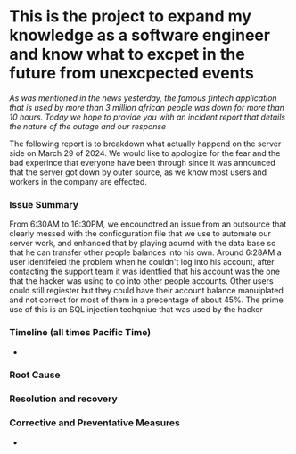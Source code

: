 # This is the project to expand my knowledge as a software engineer and know what to excpet in the future from unexcpected events #

*As was mentioned in the news yesterday, the famous fintech application that is used by more than 3 million african people was down for more than 10 hours. Today we hope to provide you with an incident report that details the nature of the outage and our response*

The following report is to breakdown what actually happend on the server side on March 29 of 2024. We would like to apologize for the fear and the bad experince that everyone have been through since it was announced that the server got down by outer source, as we know most users and workers in the company are effected.

### Issue Summary ###
From 6:30AM to 16:30PM, we encoundtred an issue from an outsource that clearly messed with the conficguration file that we use to automate our server work, and enhanced that by playing aournd with the data base so that he can transfer other people balances into his own. Around 6:28AM a user identifeied the problem when he couldn't log into his account, after contacting the support team it was identfied that his account was the one that the hacker was using to go into other people accounts. Other users could still regiester but they could have their account balance manuiplated and not correct for most of them in a precentage of about 45%. The prime use of this is an SQL injection techqniue that was used by the hacker
### Timeline (all times Pacific Time) ###
- 

### Root Cause ###

### Resolution and recovery ###

### Corrective and Preventative Measures ###
- 
